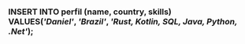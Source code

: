 <h3>INSERT INTO</b> perfil (name, country, skills)<br>
VALUES(<em>'Daniel'</em>, <em>'Brazil'</em>, <em>'Rust, Kotlin, SQL, Java, Python, .Net'</em>);
